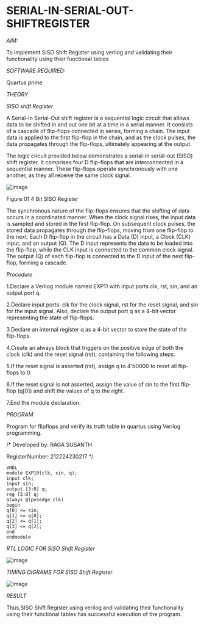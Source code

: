 # SERIAL-IN-SERIAL-OUT-SHIFTREGISTER

*AIM:*

To implement  SISO Shift Register using verilog and validating their functionality using their functional tables

*SOFTWARE REQUIRED:*

Quartus prime

*THEORY*

*SISO shift Register*

A Serial-In Serial-Out shift register is a sequential logic circuit that allows data to be shifted in and out one bit at a time in a serial manner. It consists of a cascade of flip-flops connected in series, forming a chain. The input data is applied to the first flip-flop in the chain, and as the clock pulses, the data propagates through the flip-flops, ultimately appearing at the output.

The logic circuit provided below demonstrates a serial-in serial-out (SISO) shift register. It comprises four D flip-flops that are interconnected in a sequential manner. These flip-flops operate synchronously with one another, as they all receive the same clock signal.

![image](https://github.com/naavaneetha/SERIAL-IN-SERIAL-OUT-SHIFTREGISTER/assets/154305477/e81c4072-37f9-46c6-8145-566764b74c3a)

Figure 01 4 Bit SISO Register

The synchronous nature of the flip-flops ensures that the shifting of data occurs in a coordinated manner. When the clock signal rises, the input data is sampled and stored in the first flip-flop. On subsequent clock pulses, the stored data propagates through the flip-flops, moving from one flip-flop to the next.
Each D flip-flop in the circuit has a Data (D) input, a Clock (CLK) input, and an output (Q). The D input represents the data to be loaded into the flip-flop, while the CLK input is connected to the common clock signal. The output (Q) of each flip-flop is connected to the D input of the next flip-flop, forming a cascade.

*Procedure*

1.Declare a Verilog module named EXP11 with input ports clk, rst, sin, and an output port q.

2.Declare input ports: clk for the clock signal, rst for the reset signal, and sin for the input signal. Also, declare the output port q as a 4-bit vector representing the state of flip-flops.

3.Declare an internal register q as a 4-bit vector to store the state of the flip-flops.

4.Create an always block that triggers on the positive edge of both the clock (clk) and the reset signal (rst), containing the following steps:

5.If the reset signal is asserted (rst), assign q to 4'b0000 to reset all flip-flops to 0.

6.If the reset signal is not asserted, assign the value of sin to the first flip-flop (q[0]) and shift the values of q to the right.

7.End the module declaration.



*PROGRAM*

Program for flipflops and verify its truth table in quartus using Verilog programming.

/* 
Developed by: RAGA SUSANTH

RegisterNumber: 212224230217
*/

```
VHDL
module EXP10(clk, sin, q);
input clk;
input sin;
output [3:0] q;
reg [3:0] q;
always @(posedge clk)
begin
q[0] <= sin;
q[1] <= q[0];
q[2] <= q[1];
q[3] <= q[2];
end
endmodule

```
*RTL LOGIC FOR SISO Shift Register*

![image](https://github.com/gauthamkrishna7/SERIAL-IN-SERIAL-OUT-SHIFTREGISTER/assets/141175025/6ef68c15-eb0f-4565-8088-b2329db96256)


*TIMING DIGRAMS FOR SISO Shift Register*

![image](https://github.com/gauthamkrishna7/SERIAL-IN-SERIAL-OUT-SHIFTREGISTER/assets/141175025/75ac4ba7-3f65-4992-9ca5-c43a5c7cdddb)

*RESULT*

Thus,SISO Shift Register using verilog and validating their functionality using their functional tables has successful execution of the program.
